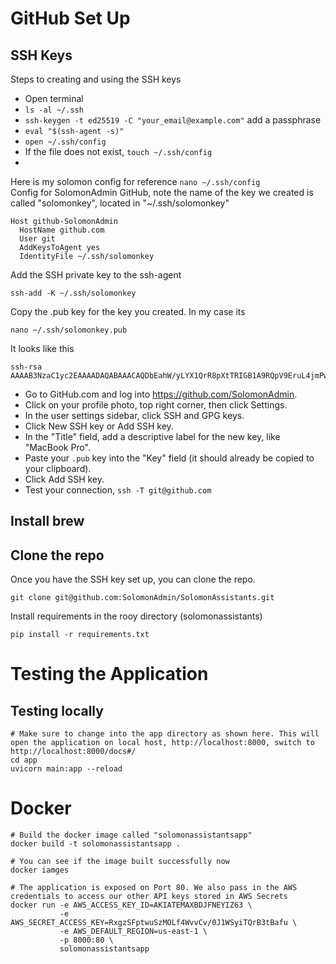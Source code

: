 # GitHub Set Up

## SSH Keys
Steps to creating and using the SSH keys
- Open terminal
- ```ls -al ~/.ssh```
- ```ssh-keygen -t ed25519 -C "your_email@example.com"``` add a passphrase
- ```eval "$(ssh-agent -s)"```
- ```open ~/.ssh/config```
- If the file does not exist, ```touch ~/.ssh/config```
-      

Here is my solomon config for reference
```nano ~/.ssh/config```                                                              
Config for SolomonAdmin GitHub, note the name of the key we created is called "solomonkey", located in "~/.ssh/solomonkey"
```
Host github-SolomonAdmin
  HostName github.com
  User git
  AddKeysToAgent yes
  IdentityFile ~/.ssh/solomonkey
```
Add the SSH private key to the ssh-agent
```
ssh-add -K ~/.ssh/solomonkey
```
Copy the .pub key for the key you created. In my case its 
```
nano ~/.ssh/solomonkey.pub
```
It looks like this 
```
ssh-rsa AAAAB3NzaC1yc2EAAAADAQABAAACAQDbEahW/yLYX1QrR8pXtTRIGB1A9RQpV9EruL4jmPwZI/Padx+Q2u4BwM6fZsdzNNKd1UmG8r/GLi7tLEq/m3mOjelx4C9dayjbaCwPJEqJjsn2lsnqyUW+wSxQNDhg>
```
- Go to GitHub.com and log into https://github.com/SolomonAdmin.
- Click on your profile photo, top right corner, then click Settings.
- In the user settings sidebar, click SSH and GPG keys.
- Click New SSH key or Add SSH key.
- In the "Title" field, add a descriptive label for the new key, like "MacBook Pro".
- Paste your `.pub` key into the "Key" field (it should already be copied to your clipboard).
- Click Add SSH key.
- Test your connection, ```ssh -T git@github.com```

## Install brew

## Clone the repo
Once you have the SSH key set up, you can clone the repo.
```
git clone git@github.com:SolomonAdmin/SolomonAssistants.git
```

Install requirements in the rooy directory (solomonassistants)
```
pip install -r requirements.txt
```

# Testing the Application
## Testing locally
```
# Make sure to change into the app directory as shown here. This will open the application on local host, http://localhost:8000, switch to http://localhost:8000/docs#/
cd app
uvicorn main:app --reload  
```
# Docker
```
# Build the docker image called "solomonassistantsapp"
docker build -t solomonassistantsapp .
```
```
# You can see if the image built successfully now
docker iamges
```
```
# The application is exposed on Port 80. We also pass in the AWS credentials to access our other API keys stored in AWS Secrets
docker run -e AWS_ACCESS_KEY_ID=AKIATEMAXBDJFNEYIZ63 \
           -e AWS_SECRET_ACCESS_KEY=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 \
           -e AWS_DEFAULT_REGION=us-east-1 \
           -p 8000:80 \
           solomonassistantsapp
```